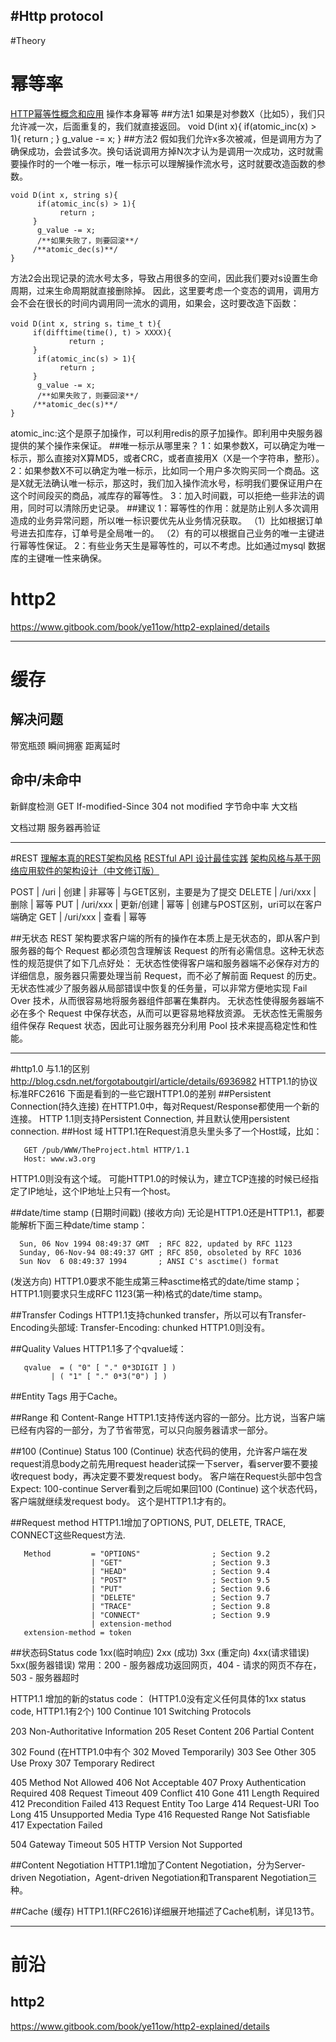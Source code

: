 #Http protocol
---
#Theory
# 幂等率
[HTTP幂等性概念和应用](http://coolshell.cn/articles/4787.html)
操作本身幂等
##方法1
如果是对参数X（比如5），我们只允许减一次，后面重复的，我们就直接返回。
   void D(int x){
          if(atomic_inc(x) > 1){
               return ;
         }
          g_value -= x;
}
##方法2
假如我们允许x多次被减，但是调用方为了确保成功，会尝试多次。换句话说调用方掉N次才认为是调用一次成功，这时就需要操作时的一个唯一标示，唯一标示可以理解操作流水号，这时就要改造函数的参数。

    void D(int x, string s){
          if(atomic_inc(s) > 1){
               return ;
         }
          g_value -= x;
          /**如果失败了，则要回滚**/
         /**atomic_dec(s)**/
    }
方法2会出现记录的流水号太多，导致占用很多的空间，因此我们要对s设置生命周期，过来生命周期就直接删除掉。
因此，这里要考虑一个变态的调用，调用方会不会在很长的时间内调用同一流水的调用，如果会，这时要改造下函数：

    void D(int x, string s，time_t t){
         if(difftime(time(), t) > XXXX){
                 return ;
         }
          if(atomic_inc(s) > 1){
               return ;
         }
          g_value -= x;
          /**如果失败了，则要回滚**/
         /**atomic_dec(s)**/
    }
atomic_inc:这个是原子加操作，可以利用redis的原子加操作。即利用中央服务器提供的某个操作来保证。
##唯一标示从哪里来？
1：如果参数X，可以确定为唯一标示，那么直接对X算MD5，或者CRC，或者直接用X（X是一个字符串，整形）。
2：如果参数X不可以确定为唯一标示，比如同一个用户多次购买同一个商品。这是X就无法确认唯一标示，那这时，我们加入操作流水号，标明我们要保证用户在这个时间段买的商品，减库存的幂等性。
3：加入时间戳，可以拒绝一些非法的调用，同时可以清除历史记录。
##建议
1：幂等性的作用：就是防止别人多次调用造成的业务异常问题，所以唯一标识要优先从业务情况获取。
 （1）比如根据订单号进去扣库存，订单号是全局唯一的。
 （2）有的可以根据自己业务的唯一主键进行幂等性保证。
2：有些业务天生是幂等性的，可以不考虑。比如通过mysql 数据库的主键唯一性来确保。

# http2
https://www.gitbook.com/book/ye11ow/http2-explained/details

---
# 缓存
## 解决问题
带宽瓶颈
瞬间拥塞
距离延时

## 命中/未命中
新鲜度检测
    GET If-modified-Since
    304 not modified
字节命中率 大文档

文档过期
服务器再验证

---
#REST
[理解本真的REST架构风格](http://www.infoq.com/cn/articles/understanding-restful-style#anch101041)
[RESTful API 设计最佳实践](http://www.oschina.net/translate/best-practices-for-a-pragmatic-restful-api)
[架构风格与基于网络应用软件的架构设计（中文修订版）](http://www.infoq.com/cn/minibooks/web-based-apps-archit-design)

POST     |     /uri     |     创建     |       非幂等     |     与GET区别，主要是为了提交
DELETE  |     /uri/xxx      |     删除        |     幂等
PUT       |     /uri/xxx      |     更新/创建  |     幂等    |    创建与POST区别，uri可以在客户端确定
GET       |     /uri/xxx      |     查看       |     幂等 

##无状态
REST 架构要求客户端的所有的操作在本质上是无状态的，即从客户到服务器的每个 Request 都必须包含理解该 Request 的所有必需信息。这种无状态性的规范提供了如下几点好处：
无状态性使得客户端和服务器端不必保存对方的详细信息，服务器只需要处理当前 Request，而不必了解前面 Request 的历史。
无状态性减少了服务器从局部错误中恢复的任务量，可以非常方便地实现 Fail Over 技术，从而很容易地将服务器组件部署在集群内。
无状态性使得服务器端不必在多个 Request 中保存状态，从而可以更容易地释放资源。
无状态性无需服务组件保存 Request 状态，因此可让服务器充分利用 Pool 技术来提高稳定性和性能。


---
#http1.0 与1.1的区别
http://blog.csdn.net/forgotaboutgirl/article/details/6936982
HTTP1.1的协议标准RFC2616
下面是看到的一些它跟HTTP1.0的差别
##Persistent Connection(持久连接)
在HTTP1.0中，每对Request/Response都使用一个新的连接。
HTTP 1.1则支持Persistent Connection, 并且默认使用persistent connection.
##Host 域
HTTP1.1在Request消息头里头多了一个Host域，比如：

       GET /pub/WWW/TheProject.html HTTP/1.1
       Host: www.w3.org

HTTP1.0则没有这个域。
可能HTTP1.0的时候认为，建立TCP连接的时候已经指定了IP地址，这个IP地址上只有一个host。

##date/time stamp (日期时间戳)
(接收方向)
无论是HTTP1.0还是HTTP1.1，都要能解析下面三种date/time stamp：
 
      Sun, 06 Nov 1994 08:49:37 GMT  ; RFC 822, updated by RFC 1123
      Sunday, 06-Nov-94 08:49:37 GMT ; RFC 850, obsoleted by RFC 1036
      Sun Nov  6 08:49:37 1994       ; ANSI C's asctime() format

(发送方向)
    HTTP1.0要求不能生成第三种asctime格式的date/time stamp；
    HTTP1.1则要求只生成RFC 1123(第一种)格式的date/time stamp。

##Transfer Codings
HTTP1.1支持chunked transfer，所以可以有Transfer-Encoding头部域:
Transfer-Encoding: chunked
HTTP1.0则没有。

##Quality Values
HTTP1.1多了个qvalue域：
 
       qvalue  = ( "0" [ "." 0*3DIGIT ] )
             | ( "1" [ "." 0*3("0") ] )
 
##Entity Tags
用于Cache。

##Range 和 Content-Range
HTTP1.1支持传送内容的一部分。比方说，当客户端已经有内容的一部分，为了节省带宽，可以只向服务器请求一部分。

##100 (Continue) Status
100 (Continue) 状态代码的使用，允许客户端在发request消息body之前先用request header试探一下server，看server要不要接收request body，再决定要不要发request body。
客户端在Request头部中包含
Expect: 100-continue
Server看到之后呢如果回100 (Continue) 这个状态代码，客户端就继续发request body。
这个是HTTP1.1才有的。
 
##Request method
HTTP1.1增加了OPTIONS, PUT, DELETE, TRACE, CONNECT这些Request方法.

       Method         = "OPTIONS"                ; Section 9.2
                      | "GET"                    ; Section 9.3
                      | "HEAD"                   ; Section 9.4
                      | "POST"                   ; Section 9.5
                      | "PUT"                    ; Section 9.6
                      | "DELETE"                 ; Section 9.7
                      | "TRACE"                  ; Section 9.8
                      | "CONNECT"                ; Section 9.9
                      | extension-method
       extension-method = token

##状态码Status code
1xx(临时响应)
2xx (成功)
3xx (重定向)
4xx(请求错误)
5xx(服务器错误)
常用：200 - 服务器成功返回网页，404 - 请求的网页不存在，503 - 服务器超时

HTTP1.1 增加的新的status code：
(HTTP1.0没有定义任何具体的1xx status code, HTTP1.1有2个)
100 Continue
101 Switching Protocols

203 Non-Authoritative Information
205 Reset Content
206 Partial Content

302 Found (在HTTP1.0中有个 302 Moved Temporarily)
303 See Other
305 Use Proxy
307 Temporary Redirect
 
405 Method Not Allowed
406 Not Acceptable
407 Proxy Authentication Required
408 Request Timeout
409 Conflict
410 Gone
411 Length Required
412 Precondition Failed
413 Request Entity Too Large
414 Request-URI Too Long
415 Unsupported Media Type
416 Requested Range Not Satisfiable
417 Expectation Failed
 
504 Gateway Timeout
505 HTTP Version Not Supported
 
 
##Content Negotiation
    HTTP1.1增加了Content Negotiation，分为Server-driven Negotiation，Agent-driven Negotiation和Transparent Negotiation三种。

##Cache (缓存)
HTTP1.1(RFC2616)详细展开地描述了Cache机制，详见13节。




---
# 前沿
## http2
https://www.gitbook.com/book/ye11ow/http2-explained/details









